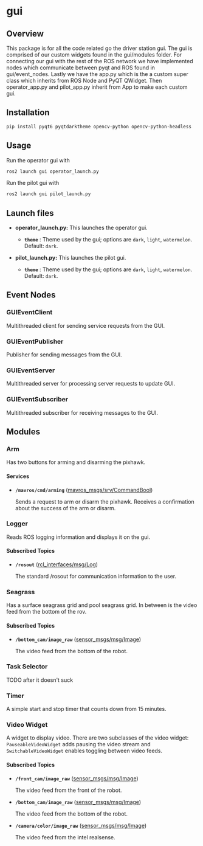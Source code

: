 # gui

## Overview

This package is for all the code related go the driver station gui. The gui is comprised of our custom widgets found in the gui/modules folder. For connecting our gui with the rest of the ROS network we have implemented nodes which communicate between pyqt and ROS found in gui/event_nodes. Lastly we have the app.py which is the a custom super class which inherits from ROS Node and PyQT QWidget. Then operator_app.py and pilot_app.py inherit from App to make each custom gui.

## Installation

```bash
pip install pyqt6 pyqtdarktheme opencv-python opencv-python-headless
```

## Usage

Run the operator gui with

```bash
ros2 launch gui operator_launch.py
```

Run the pilot gui with

```bash
ros2 launch gui pilot_launch.py
```

## Launch files

* **operator_launch.py:** This launches the operator gui.

  * **`theme`** : Theme used by the gui; options are `dark`, `light`, `watermelon`. Default: `dark`.

* **pilot_launch.py:** This launches the pilot gui.

  * **`theme`** : Theme used by the gui; options are `dark`, `light`, `watermelon`. Default: `dark`.

## Event Nodes

### GUIEventClient

Multithreaded client for sending service requests from the GUI.

### GUIEventPublisher

Publisher for sending messages from the GUI.

### GUIEventServer

Multithreaded server for processing server requests to update GUI.

### GUIEventSubscriber

Multithreaded subscriber for receiving messages to the GUI.

## Modules

### Arm

Has two buttons for arming and disarming the pixhawk.

#### Services

* **`/mavros/cmd/arming`** ([mavros_msgs/srv/CommandBool])

    Sends a request to arm or disarm the pixhawk. Receives a confirmation about the success of the arm or disarm.

### Logger

Reads ROS logging information and displays it on the gui.

#### Subscribed Topics

* **`/rosout`** ([rcl_interfaces/msg/Log])

    The standard /rosout for communication information to the user.

### Seagrass

Has a surface seagrass grid and pool seagrass grid. In between is the video feed from the bottom of the rov.

#### Subscribed Topics

* **`/bottom_cam/image_raw`** ([sensor_msgs/msg/Image])

    The video feed from the bottom of the robot.

### Task Selector

TODO after it doesn't suck

### Timer

A simple start and stop timer that counts down from 15 minutes.

### Video Widget

A widget to display video. There are two subclasses of the video widget: `PauseableVideoWidget` adds pausing the video stream and `SwitchableVideoWidget` enables toggling between video feeds.

#### Subscribed Topics

* **`/front_cam/image_raw`** ([sensor_msgs/msg/Image])

    The video feed from the front of the robot.

* **`/bottom_cam/image_raw`** ([sensor_msgs/msg/Image])

    The video feed from the bottom of the robot.

* **`/camera/color/image_raw`** ([sensor_msgs/msg/Image])

    The video feed from the intel realsense.

[mavros_msgs/srv/CommandBool]: https://github.com/mavlink/mavros/blob/ros2/mavros_msgs/srv/CommandBool.srv
[rcl_interfaces/msg/Log]: https://github.com/ros2/rcl_interfaces/blob/rolling/rcl_interfaces/msg/Log.msg
[sensor_msgs/msg/Image]: <http://docs.ros.org/en/noetic/api/sensor_msgs/html/msg/Image.html>
